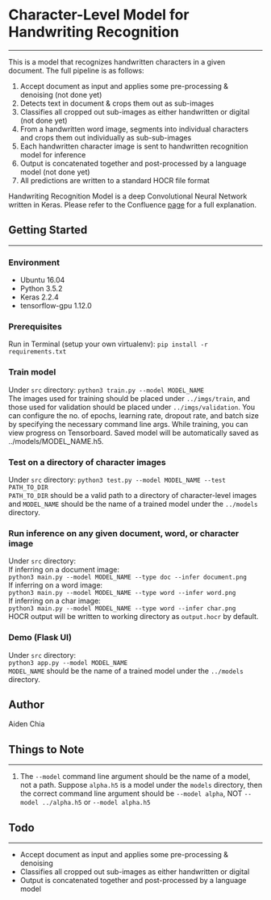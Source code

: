 # Character-Level Model for Handwriting Recognition
---
This is a model that recognizes handwritten characters in a given document. The full pipeline is as follows:
1. Accept document as input and applies some pre-processing & denoising (not done yet) 
2. Detects text in document & crops them out as sub-images
3. Classifies all cropped out sub-images as either handwritten or digital (not done yet)
4. From a handwritten word image, segments into individual characters and crops them out individually as sub-sub-images
5. Each handwritten character image is sent to handwritten recognition model for inference
6. Output is concatenated together and post-processed by a language model (not done yet)
7. All predictions are written to a standard HOCR file format

Handwriting Recognition Model is a deep Convolutional Neural Network written in Keras. Please refer to the Confluence [page](https://taiger.atlassian.net/wiki/spaces/NLP/pages/693600765/Word+Recognition+with+Explicit+Character+Segmentation?atlOrigin=eyJpIjoiOTA1YWFmOGUxNDQ4NDk5ZThkZTJlMWUzNTdhNjZlYjYiLCJwIjoiYyJ9) for a full explanation.

## Getting Started
---

### Environment
- Ubuntu 16.04
- Python 3.5.2
- Keras 2.2.4
- tensorflow-gpu 1.12.0

### Prerequisites
Run in Terminal (setup your own virtualenv):
`pip install -r requirements.txt` 

### Train model
Under `src` directory:
`python3 train.py --model MODEL_NAME`   
The images used for training should be placed under `../imgs/train`, and those used for validation should be placed under `../imgs/validation`. You can configure the no. of epochs, learning rate, dropout rate, and batch size by specifying the necessary command line args. While training, you can view progress on Tensorboard. Saved model will be automatically saved as ../models/MODEL_NAME.h5.

### Test on a directory of character images
Under `src` directory:
`python3 test.py --model MODEL_NAME --test PATH_TO_DIR`   
`PATH_TO_DIR` should be a valid path to a directory of character-level images and `MODEL_NAME` should be the name of a trained model under the `../models` directory.

### Run inference on any given document, word, or character image
Under `src` directory:   
If inferring on a document image:   
`python3 main.py --model MODEL_NAME --type doc --infer document.png`   
If inferring on a word image:   
`python3 main.py --model MODEL_NAME --type word --infer word.png`   
If inferring on a char image:   
`python3 main.py --model MODEL_NAME --type word --infer char.png`   
HOCR output will be written to working directory as `output.hocr` by default.

### Demo (Flask UI)
Under `src` directory:   
`python3 app.py --model MODEL_NAME`    
`MODEL_NAME` should be the name of a trained model under the `../models` directory.

## Author
Aiden Chia

## Things to Note
---
1. The `--model` command line argument should be the name of a model, not a path. Suppose `alpha.h5` is a model under the `models` directory, then the correct command line argument should be `--model alpha`, NOT `--model ../alpha.h5` or `--model alpha.h5`

## Todo
---
- Accept document as input and applies some pre-processing & denoising
- Classifies all cropped out sub-images as either handwritten or digital
- Output is concatenated together and post-processed by a language model

